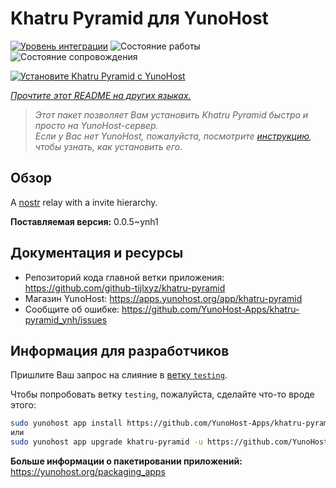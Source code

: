 <!--
Важно: этот README был автоматически сгенерирован <https://github.com/YunoHost/apps/tree/master/tools/readme_generator>
Он НЕ ДОЛЖЕН редактироваться вручную.
-->

# Khatru Pyramid для YunoHost

[![Уровень интеграции](https://dash.yunohost.org/integration/khatru-pyramid.svg)](https://ci-apps.yunohost.org/ci/apps/khatru-pyramid/) ![Состояние работы](https://ci-apps.yunohost.org/ci/badges/khatru-pyramid.status.svg) ![Состояние сопровождения](https://ci-apps.yunohost.org/ci/badges/khatru-pyramid.maintain.svg)

[![Установите Khatru Pyramid с YunoHost](https://install-app.yunohost.org/install-with-yunohost.svg)](https://install-app.yunohost.org/?app=khatru-pyramid)

*[Прочтите этот README на других языках.](./ALL_README.md)*

> *Этот пакет позволяет Вам установить Khatru Pyramid быстро и просто на YunoHost-сервер.*  
> *Если у Вас нет YunoHost, пожалуйста, посмотрите [инструкцию](https://yunohost.org/install), чтобы узнать, как установить его.*

## Обзор

A [nostr](https://github.com/nostr-protocol/nostr) relay with a invite hierarchy.



**Поставляемая версия:** 0.0.5~ynh1
## Документация и ресурсы

- Репозиторий кода главной ветки приложения: <https://github.com/github-tijlxyz/khatru-pyramid>
- Магазин YunoHost: <https://apps.yunohost.org/app/khatru-pyramid>
- Сообщите об ошибке: <https://github.com/YunoHost-Apps/khatru-pyramid_ynh/issues>

## Информация для разработчиков

Пришлите Ваш запрос на слияние в [ветку `testing`](https://github.com/YunoHost-Apps/khatru-pyramid_ynh/tree/testing).

Чтобы попробовать ветку `testing`, пожалуйста, сделайте что-то вроде этого:

```bash
sudo yunohost app install https://github.com/YunoHost-Apps/khatru-pyramid_ynh/tree/testing --debug
или
sudo yunohost app upgrade khatru-pyramid -u https://github.com/YunoHost-Apps/khatru-pyramid_ynh/tree/testing --debug
```

**Больше информации о пакетировании приложений:** <https://yunohost.org/packaging_apps>
